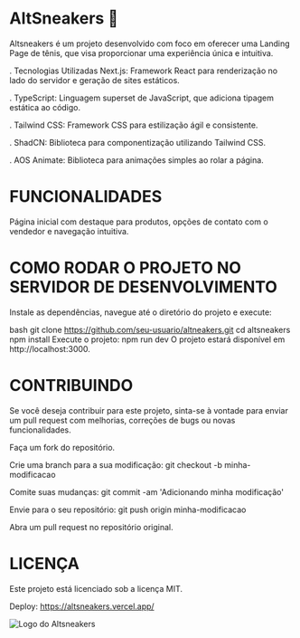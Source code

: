 # AltSneakers 👟

Altsneakers é um projeto desenvolvido com foco em oferecer uma Landing Page de tênis, que visa proporcionar uma experiência única e intuitiva.

. Tecnologias Utilizadas
Next.js: Framework React para renderização no lado do servidor e geração de sites estáticos.

. TypeScript: Linguagem superset de JavaScript, que adiciona tipagem estática ao código.

. Tailwind CSS: Framework CSS para estilização ágil e consistente.

. ShadCN: Biblioteca para componentização utilizando Tailwind CSS.

. AOS Animate: Biblioteca para animações simples ao rolar a página.

# FUNCIONALIDADES

Página inicial com destaque para produtos, opções de contato com o vendedor e navegação intuitiva.

# COMO RODAR O PROJETO NO SERVIDOR DE DESENVOLVIMENTO

Instale as dependências, navegue até o diretório do projeto e execute:

bash
git clone https://github.com/seu-usuario/altneakers.git
cd altsneakers
npm install
Execute o projeto:
npm run dev
O projeto estará disponível em http://localhost:3000.

# CONTRIBUINDO
Se você deseja contribuir para este projeto, sinta-se à vontade para enviar um pull request com melhorias, correções de bugs ou novas funcionalidades.

Faça um fork do repositório.

Crie uma branch para a sua modificação:
git checkout -b minha-modificacao

Comite suas mudanças:
git commit -am 'Adicionando minha modificação'

Envie para o seu repositório:
git push origin minha-modificacao

Abra um pull request no repositório original.

# LICENÇA
Este projeto está licenciado sob a licença MIT.

Deploy: https://altsneakers.vercel.app/

![Logo do Altsneakers](public/logoaltsneakers.jpeg)

